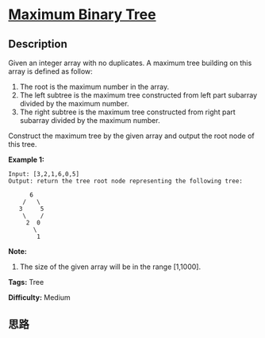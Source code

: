 # [Maximum Binary Tree][title]

## Description

Given an integer array with no duplicates. A maximum tree building on this
array is defined as follow:

  1. The root is the maximum number in the array. 
  2. The left subtree is the maximum tree constructed from left part subarray divided by the maximum number.
  3. The right subtree is the maximum tree constructed from right part subarray divided by the maximum number.

Construct the maximum tree by the given array and output the root node of this
tree.

**Example 1:**  
            Input: [3,2,1,6,0,5]    Output: return the tree root node representing the following tree:              6        /   \       3     5        \    /          2  0              \            1    

**Note:**  

  1. The size of the given array will be in the range [1,1000].


**Tags:** Tree

**Difficulty:** Medium

## 思路

[title]: https://leetcode.com/problems/maximum-binary-tree
